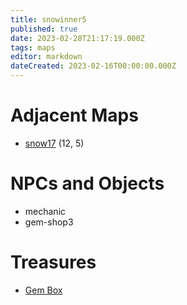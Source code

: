 ```yaml
---
title: snowinner5
published: true
date: 2023-02-28T21:17:19.000Z
tags: maps
editor: markdown
dateCreated: 2023-02-16T00:00:00.000Z
---
```



# Adjacent Maps
 * [snow17](/maps/snow17) (12, 5)

# NPCs and Objects
 * mechanic
 * gem-shop3

# Treasures
 * [Gem Box](/items/gem-box)
